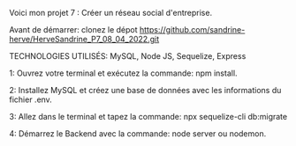 Voici mon projet 7 : Créer un réseau social d'entreprise.

Avant de démarrer: clonez le dépot 
https://github.com/sandrine-herve/HerveSandrine_P7_08_04_2022.git

TECHNOLOGIES UTILISÉS: MySQL, Node JS, Sequelize, Express

1: Ouvrez votre terminal et exécutez la commande: npm install.

2: Installez MySQL et créez une base de données avec les informations du fichier .env.

3: Allez dans le terminal et tapez la commande: npx sequelize-cli db:migrate

4: Démarrez le Backend avec la commande: node server ou nodemon.
